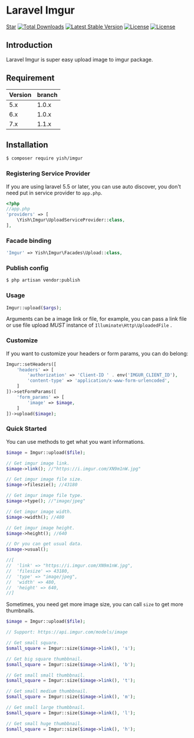 # Laravel Imgur

<p>
<script async defer src="https://buttons.github.io/buttons.js"></script>
<a class="github-button" href="https://github.com/Mombuyish/Laravel-Imgur" data-show-count="true" aria-label="Star Mombuyish/Laravel-Imgur on GitHub">Star</a>
<a href="https://packagist.org/packages/yish/imgur"><img src="https://poser.pugx.org/yish/imgur/d/total.svg" alt="Total Downloads"></a>
<a href="https://packagist.org/packages/yish/imgur"><img src="https://poser.pugx.org/yish/imgur/v/stable.svg" alt="Latest Stable Version"></a>
<a href="https://packagist.org/packages/yish/imgur"><img src="https://poser.pugx.org/yish/imgur/license.svg" alt="License"></a>
<a href="https://packagist.org/packages/yish/imgur"><img src="https://poser.pugx.org/yish/imgur/v/unstable.svg" alt="License"></a>
</p>

## Introduction

Laravel Imgur is super easy upload image to imgur package.

## Requirement

| Version | branch |
| ------- | ------ |
| 5.x     | 1.0.x  |
| 6.x     | 1.0.x  |
| 7.x     | 1.1.x  |

## Installation

``` bash
$ composer require yish/imgur
```

### Registering Service Provider

If you are using laravel 5.5 or later, you can use auto discover, you don't need put in service provider to `app.php`.

``` php
<?php
//app.php
'providers' => [
    \Yish\Imgur\UploadServiceProvider::class,
],
```

### Facade binding

```php
'Imgur' => Yish\Imgur\Facades\Upload::class,
```

### Publish config

```bash
$ php artisan vendor:publish
```

### Usage

```php
Imgur::upload($args);
```

Arguments can be a image link or file, for example, you can pass a link file or use file upload *MUST* instance of `Illuminate\Http\UploadedFile` .

### Customize

If you want to customize your headers or form params, you can do belong:

```php
Imgur::setHeaders([
    'headers' => [
        'authorization' => 'Client-ID ' . env('IMGUR_CLIENT_ID'),
        'content-type' => 'application/x-www-form-urlencoded',
    ]
])->setFormParams([
    'form_params' => [
        'image' => $image,
    ]
])->upload($image);
```

### Quick Started

You can use methods to get what you want informations.

```php
$image = Imgur::upload($file);

// Get imgur image link.
$image->link(); //"https://i.imgur.com/XN9m1nW.jpg"

// Get imgur image file size.
$image->fileszie(); //43180

// Get imgur image file type.
$image->type(); //"image/jpeg"

// Get imgur image width.
$image->width(); //480

// Get imgur image height.
$image->height(); //640

// Or you can get usual data.
$image->usual();

//[
//  'link' => "https://i.imgur.com/XN9m1nW.jpg",
//  'filesize' => 43180,
//  'type' => "image/jpeg",
//  'width' => 480,
//  'height' => 640,
//]
```

Sometimes, you need get more image size, you can call `size` to get more thumbnails.

```php
$image = Imgur::upload($file);

// Support: https://api.imgur.com/models/image

// Get small square.
$small_square = Imgur::size($image->link(), 's');

// Get big square thumbbnail.
$small_square = Imgur::size($image->link(), 'b');

// Get small small thumbbnail.
$small_square = Imgur::size($image->link(), 't');

// Get small medium thumbbnail.
$small_square = Imgur::size($image->link(), 'm');

// Get small large thumbbnail.
$small_square = Imgur::size($image->link(), 'l');

// Get small huge thumbbnail.
$small_square = Imgur::size($image->link(), 'h');
```
